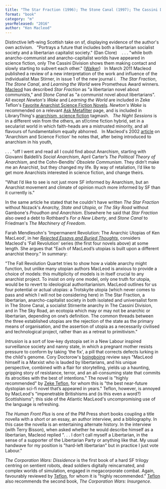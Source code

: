 ```yaml
---
title: "The Star Fraction (1996); The Stone Canal (1997); The Cassini Division (1999); The Sky Road (1999); Cosmonaut Keep (2000); Dark Light (2001);  Newton's Wake (2004);  Learning the World (2005); The Night Sessions (2008); Intrusion (2012); The Human Front Plus (2013); The Corporation Wars: Dissidence"; The Corporation Wars: Insurgence (2016)"
format: "book"
category: "m"
yearReleased: "2016"
author: "Ken Macleod"
---
```


Distinctive left-wing Scottish take on sf, displaying evidence of the author's own activism.
 
"Portrays a future that includes both a libertarian socialist society and a libertarian capitalist society." (Dan Clore)
  
. . . "while both anarcho-communist and  anarcho-capitalist worlds have appeared in science fiction, only The Cassini  Division shows them making contact and slowly starting to subvert each  other." (<a href="http://reason.com/archives/2000/11/01/anarchies-states-and-utopias">Walker</a>)
 
In March 2011 Macleod published a review of a new interpretation of the work and  influence of the individualist Max Stirner, in issue 1 of the new journal _i_.
 
_The Star Fraction_, _The Stone Canal_, and _Learning the World_ were Prometheus  Award winners. <a href="http://libertarian.co.uk/lapubs/persp/persp010.pdf"> Macleod</a> has described _Star Fraction_ as "a libertarian novel about  communists," and _Stone Canal_ as "a communist novel about libertarians".
 
All except _Newton's Wake_  and _Learning the World_ are  included in Zeke Teflon's <a href="http://seesharppress.wordpress.com/2013/10/24/anarchist-science-fiction-favorite-novels/"> Favorite Anarchist Science Fiction Novels</a>. _Newton's Wake_ is  recommended on a relevant <a href="http://ask.metafilter.com/256904/No-More-Culture-Books-left-what-other-SF-is-like-Iain-Banks"> Ask Metafilter</a> page, and is included in LibraryThing's <a href="http://www.librarything.com/tag/anarchism,+science+fiction">anarchism,  science fiction</a> tagmash.
 
_The Night Sessions_ is in a different  vein from the others, an sf/crime fiction hybrid, set in a secularist world in  which faith-heads are a mistrusted minority, and all flavours of fundamentalism  equally abhorred.
 
In Macleod's 2002 <a href="http://media.wix.com/ugd/f0c74f_a5e27cce5f504aaea74c0c7f38946ff6.pdf"> article</a> on 'Anarchism and Science Fiction' he notes that, after being  introduced to anarchism in his youth,

. . . "off I went and read all I could find about Anarchism, starting with Giovanni Baldelli’s _Social Anarchism_, April Carter’s _The Political Theory of Anarchism_, and the Cohn-Bendits’ _Obsolete Communism_. They didn’t make me an Anarchist, but they changed my life. By way of retaliation, I’d like to get more Anarchists interested in science fiction, and change theirs.

"What I’d like to see is not just more SF informed by Anarchism, but an Anarchist movement and climate of opinion much more informed by SF than it currently is."

In the same article he stated that he couldn't have written _The Star Fraction_ without Nozack's _Anarchy, State and Utopia_, or _The Sky Road_ without Gambone's _Proudhon and Anarchism_. Elsewhere he said that _Star Fraction_ also owed a debt to Rothbard's _For a New Liberty_, and _Stone Canal_ to Friedman's _The Machinery of Freedom_.

Farah Mendlesohn's 'Impermanent Revolution: The Anarchic Utopias of Ken MacLeod', in her <a href="https://www.smashwords.com/books/view/696324">_Rejected Essays and 
Buried Thoughts_</a>, considers Macleod's 'Fall Revolution' series (the first four novels above) at some length. She argues that "Each of MacLeod’s utopias is built upon a different anarchist theory." In summary:

"The Fall Revolution Quartet tries to show how a viable anarchy might function, but unlike many utopian authors MacLeod is anxious to provide a choice of models: this multiplicity of models is in itself crucial to any anarchist project. To insist on only one model, only one truth for utopia, would be to revert to ideological authoritarianism. MacLeod outlines for us four potential or actual utopias: a Trotskyite utopia (which never comes to pass and which I will not be considering here) in The Star Fraction, a libertarian, anarcho-capitalist society in both isolated and universalist form in The Stone Canal, a socialist Stirnerite anarchy in The Cassini Division, and in The Sky Road, an ecotopia which may or may not be anarchic or libertarian, depending on one’s definition. The common threads between the three established utopias are the rejection of the state as the primary means of organisation, and the assertion of utopia as a necessarily civilised and technological project, rather than as a retreat to primitivism."

_Intrusion_ is a sort of low-key dystopia set in a New Labour inspired surveillance society and nanny state, in which a pregnant mother resists pressure to conform by taking 'the fix', a pill that corrects defects lurking in the child's genome. Cory Doctorow's <a href="http://boingboing.net/2012/03/01/ken-macleods-intrusion.html">boingboing</a> review says "MacLeod himself is a Marxist who is lauded by libertarians, and his unique perspective, combined with a flair for storytelling, yields up a haunting, gripping story of resistance, terror, and an all-consuming state that commits its atrocities with the best of intentions." The novel is "highly recommended" by <a href="https://seesharppress.wordpress.com/2015/12/22/intrusion-by-ken-macleod-a-modern-1984/">
Zeke Teflon</a>, for whom this is "the best near-future dystopian sci-fi novel that’s appeared in years." Teflon, however, is annoyed by MacLeod's "impenetrable Britishisms and (is this even a word?) Scottishisms"; this side of the Atlantic MacLeod's uncompromising use of the language is refreshing.

_The Human Front Plus_ is one of the PM Press short books coupling a title novella with a short or an essay, an author interview, and a bibliography. In this case the novella is an entertaining alternate history. In the interview (with Terry Bisson), when asked whether he would describe himself as a libertarian, Macleod replied ". . . I don't call myself a Libertarian, in the sense of a supporter of the Libertarian Party or anything like that. My usual handwave for my position is "hard-left libertarian" but in practice I just vote Labour."

_The Corporation Wars: Dissidence_ is the first book of a hard SF trilogy centring on sentient robots, dead soldiers digitally reincarnated, and complex worlds of simulation, engaged in megacorporate combat. Again, favourably reviewed by [Teflon](https://seesharppress.wordpress.com/2016/12/21/the-corporation-wars-dissidence-by-ken-macleod/), for whom it is "highly recommended." <a href="https://seesharppress.wordpress.com/tag/military-science-fiction/">
Teflon</a> also recommends the second book, _The Corporation Wars: Insurgence_.
